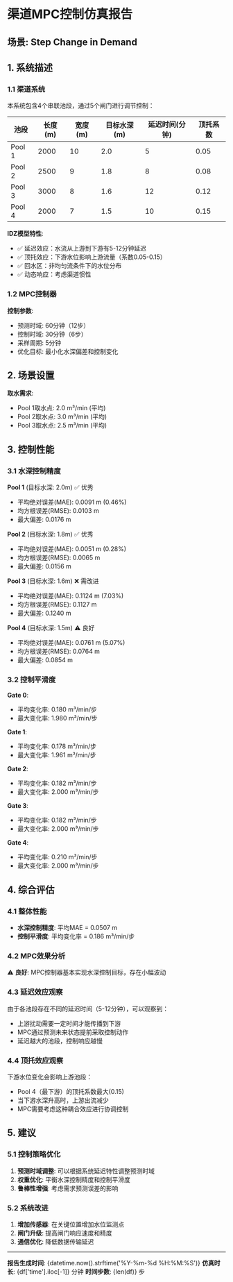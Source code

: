# 渠道MPC控制仿真报告

## 场景: Step Change in Demand

## 1. 系统描述

### 1.1 渠道系统

本系统包含4个串联池段，通过5个闸门进行调节控制：

| 池段 | 长度(m) | 宽度(m) | 目标水深(m) | 延迟时间(分钟) | 顶托系数 |
|------|---------|---------|------------|--------------|---------|
| Pool 1 | 2000 | 10 | 2.0 | 5 | 0.05 |
| Pool 2 | 2500 | 9 | 1.8 | 8 | 0.08 |
| Pool 3 | 3000 | 8 | 1.6 | 12 | 0.12 |
| Pool 4 | 2000 | 7 | 1.5 | 10 | 0.15 |

**IDZ模型特性**:
- ✅ 延迟效应：水流从上游到下游有5-12分钟延迟
- ✅ 顶托效应：下游水位影响上游流量（系数0.05-0.15）
- ✅ 回水区：非均匀流条件下的水位分布
- ✅ 动态响应：考虑渠道惯性

### 1.2 MPC控制器

**控制参数**:
- 预测时域: 60分钟（12步）
- 控制时域: 30分钟（6步）
- 采样周期: 5分钟
- 优化目标: 最小化水深偏差和控制变化

## 2. 场景设置


**取水需求**:
- Pool 1取水点: 2.0 m³/min (平均)
- Pool 2取水点: 3.0 m³/min (平均)
- Pool 3取水点: 2.5 m³/min (平均)


## 3. 控制性能

### 3.1 水深控制精度


**Pool 1** (目标水深: 2.0m) ✅ 优秀
- 平均绝对误差(MAE): 0.0091 m (0.46%)
- 均方根误差(RMSE): 0.0103 m
- 最大偏差: 0.0176 m


**Pool 2** (目标水深: 1.8m) ✅ 优秀
- 平均绝对误差(MAE): 0.0051 m (0.28%)
- 均方根误差(RMSE): 0.0065 m
- 最大偏差: 0.0156 m


**Pool 3** (目标水深: 1.6m) ❌ 需改进
- 平均绝对误差(MAE): 0.1124 m (7.03%)
- 均方根误差(RMSE): 0.1127 m
- 最大偏差: 0.1240 m


**Pool 4** (目标水深: 1.5m) ⚠️ 良好
- 平均绝对误差(MAE): 0.0761 m (5.07%)
- 均方根误差(RMSE): 0.0764 m
- 最大偏差: 0.0854 m


### 3.2 控制平滑度


**Gate 0**:
- 平均变化率: 0.180 m³/min/步
- 最大变化率: 1.980 m³/min/步


**Gate 1**:
- 平均变化率: 0.178 m³/min/步
- 最大变化率: 1.961 m³/min/步


**Gate 2**:
- 平均变化率: 0.182 m³/min/步
- 最大变化率: 2.000 m³/min/步


**Gate 3**:
- 平均变化率: 0.182 m³/min/步
- 最大变化率: 2.000 m³/min/步


**Gate 4**:
- 平均变化率: 0.210 m³/min/步
- 最大变化率: 2.000 m³/min/步



## 4. 综合评估

### 4.1 整体性能

- **水深控制精度**: 平均MAE = 0.0507 m
- **控制平滑度**: 平均变化率 = 0.186 m³/min/步

### 4.2 MPC效果分析

⚠️ **良好**: MPC控制器基本实现水深控制目标，存在小幅波动


### 4.3 延迟效应观察

由于各池段存在不同的延迟时间（5-12分钟），可以观察到：
- 上游扰动需要一定时间才能传播到下游
- MPC通过预测未来状态提前采取控制动作
- 延迟越大的池段，控制响应越慢

### 4.4 顶托效应观察

下游水位变化会影响上游池段：
- Pool 4（最下游）的顶托系数最大(0.15)
- 当下游水深升高时，上游出流减少
- MPC需要考虑这种耦合效应进行协调控制

## 5. 建议

### 5.1 控制策略优化

1. **预测时域调整**: 可以根据系统延迟特性调整预测时域
2. **权重优化**: 平衡水深控制精度和控制平滑度
3. **鲁棒性增强**: 考虑需求预测误差的影响

### 5.2 系统改进

1. **增加传感器**: 在关键位置增加水位监测点
2. **闸门升级**: 提高闸门响应速度和精度
3. **通信优化**: 降低数据传输延迟

---

**报告生成时间**: {datetime.now().strftime('%Y-%m-%d %H:%M:%S')}
**仿真时长**: {df['time'].iloc[-1]} 分钟
**时间步数**: {len(df)} 步
